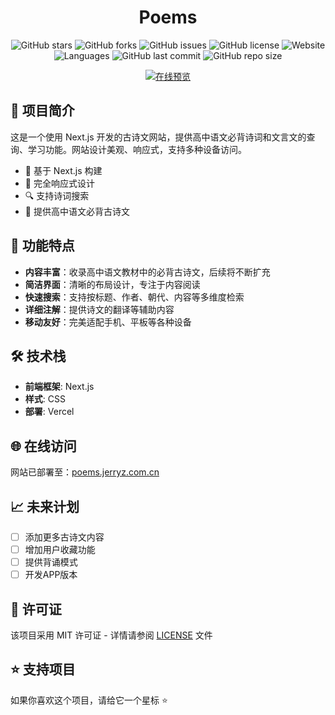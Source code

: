 <div align="center">

# Poems

![GitHub stars](https://img.shields.io/github/stars/YangguangZhou/poems?style=flat-square&logo=GitHub)
![GitHub forks](https://img.shields.io/github/forks/YangguangZhou/poems?style=flat-square&logo=GitHub)
![GitHub issues](https://img.shields.io/github/issues/YangguangZhou/poems?style=flat-square&logo=GitHub)
![GitHub license](https://img.shields.io/github/license/YangguangZhou/poems?style=flat-square)
![Website](https://img.shields.io/website?url=https%3A%2F%2Fpoems.jerryz.com.cn&style=flat-square)
![Languages](https://img.shields.io/badge/language-JavaScript%20%7C%20CSS-blue?style=flat-square)
![GitHub last commit](https://img.shields.io/github/last-commit/YangguangZhou/poems?style=flat-square)
![GitHub repo size](https://img.shields.io/github/repo-size/YangguangZhou/poems?style=flat-square)

<a href="https://poems.jerryz.com.cn"><img src="https://img.shields.io/badge/在线预览-poems.jerryz.com.cn-brightgreen?style=for-the-badge" alt="在线预览" /></a>

</div>

## 📝 项目简介

这是一个使用 Next.js 开发的古诗文网站，提供高中语文必背诗词和文言文的查询、学习功能。网站设计美观、响应式，支持多种设备访问。

- 🚀 基于 Next.js 构建
- 📱 完全响应式设计
- 🔍 支持诗词搜索
- 📖 提供高中语文必背古诗文

## 🎯 功能特点

- **内容丰富**：收录高中语文教材中的必背古诗文，后续将不断扩充
- **简洁界面**：清晰的布局设计，专注于内容阅读
- **快速搜索**：支持按标题、作者、朝代、内容等多维度检索
- **详细注解**：提供诗文的翻译等辅助内容
- **移动友好**：完美适配手机、平板等各种设备

## 🛠 技术栈

- **前端框架**: Next.js
- **样式**: CSS
- **部署**: Vercel

## 🌐 在线访问

网站已部署至：[poems.jerryz.com.cn](https://poems.jerryz.com.cn)

## 📈 未来计划

- [ ] 添加更多古诗文内容
- [ ] 增加用户收藏功能
- [ ] 提供背诵模式
- [ ] 开发APP版本

## 📄 许可证

该项目采用 MIT 许可证 - 详情请参阅 [LICENSE](LICENSE) 文件

## ⭐ 支持项目

如果你喜欢这个项目，请给它一个星标 ⭐️
